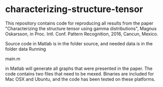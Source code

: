 # characterizing-structure-tensor
This repository contains code for reproducing all results from the paper
"Characterizing the structure tensor using gamma distributions", Magnus Oskarsson, in Proc. Intl. Conf. Pattern Recognition, 2016, Cancun, Mexico.

Source code in Matlab is in the folder source, and needed data is in the folder data
Running 

main.m 

in Matlab will generate all graphs that were presented in the paper. The code contains two files that need to be mexed. Binaries are included for Mac OSX and Ubuntu, and the code has been tested on these platforms.
